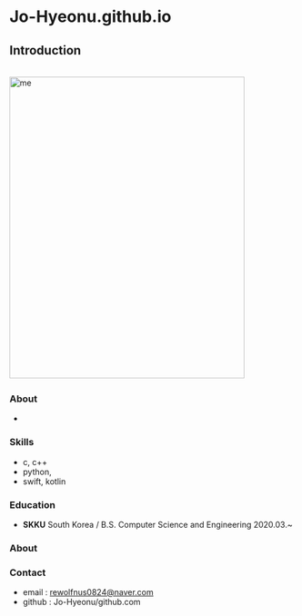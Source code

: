 # Jo-Hyeonu.github.io

## Introduction
<br>
<img src = "조현우.JPG" width = 413px height = 531px title = "me"/>

### About
+ 

### Skills
+ c, c++
+ python, 
+ swift, kotlin

### Education
+ **SKKU** South Korea
/ B.S. Computer Science and Engineering 2020.03.~
### About

### Contact
+ email : rewolfnus0824@naver.com
+ github : Jo-Hyeonu/github.com

